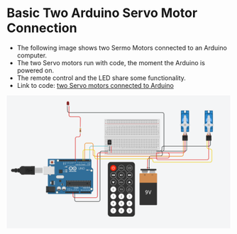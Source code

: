 # Basic Two Arduino Servo Motor Connection

- The following image shows two Sermo Motors connected to an Arduino computer.
- The two Servo motors run with code, the moment the Arduino is powered on.
- The remote control and the LED share some functionality.
- Link to code: [two Servo motors connected to Arduino](https://github.com/edorejel/robotics/blob/main/basic_two_arduino_servo_motor_connection/two_arduino_servo_motors.cpp)

![basic two arduino servo motor connection](https://github.com/edorejel/robotics/blob/main/basic_two_arduino_servo_motor_connection/Screenshot%202024-11-27%20213939.png)
